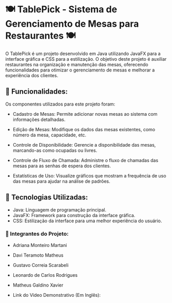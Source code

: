 # 🍽️ TablePick - Sistema de Gerenciamento de Mesas para Restaurantes 🍽️

O TablePick é um projeto desenvolvido em Java utilizando JavaFX para a interface gráfica e CSS para a estilização. O objetivo deste projeto é auxiliar restaurantes na organização e manutenção das mesas, oferecendo funcionalidades para otimizar o gerenciamento de mesas e melhorar a experiência dos clientes.

## 🔧 Funcionalidades:
Os componentes utilizados para este projeto foram:

* Cadastro de Mesas: Permite adicionar novas mesas ao sistema com informações detalhadas.

* Edição de Mesas: Modifique os dados das mesas existentes, como número da mesa, capacidade, etc.

* Controle de Disponibilidade: Gerencie a disponibilidade das mesas, marcando-as como ocupadas ou livres.
  
* Controle de Fluxo de Chamada: Administre o fluxo de chamadas das mesas para as senhas de espera dos clientes.
  
* Estatísticas de Uso: Visualize gráficos que mostram a frequência de uso das mesas para ajudar na análise de padrões.


## 🔧 Tecnologias Utilizadas:
* Java: Linguagem de programação principal.
* JavaFX: Framework para construção da interface gráfica.
* CSS: Estilização da interface para uma melhor experiência do usuário.

### 🤝 Integrantes do Projeto:

* Adriana Monteiro Martani

* Davi Teramoto Matheus

* Gustavo Correia Scarabeli

* Leonardo de Carlos Rodrigues

* Matheus Galdino Xavier

* Link do Vídeo Demonstrativo (Em Inglês): 

